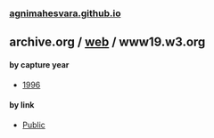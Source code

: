 ### [agnimahesvara.github.io](agnimahesvara.github.io)

## archive.org / [web](../) / www19.w3.org

#### by capture year
* [1996](0519960000000000*/)

#### by link
* [Public](07Archives/08Public/)
